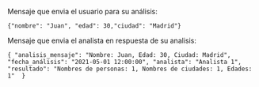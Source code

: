 Mensaje que envia el usuario para su análisis:
```
{"nombre": "Juan", "edad": 30,"ciudad": "Madrid"}
```

Mensaje que envia el analista en respuesta de su analisis:
```
{ "analisis_mensaje": "Nombre: Juan, Edad: 30, Ciudad: Madrid", "fecha_análisis": "2021-05-01 12:00:00", "analista": "Analista 1", "resultado": "Nombres de personas: 1, Nombres de ciudades: 1, Edades: 1"  }
```

